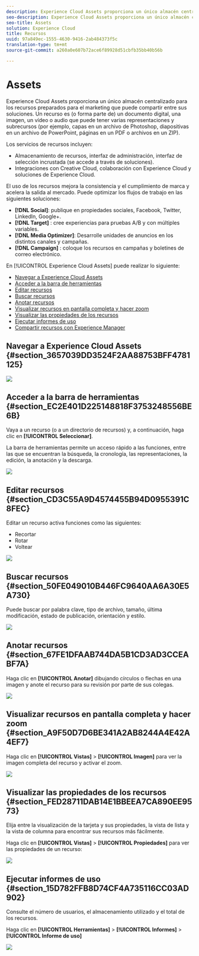 ```yaml
---
description: Experience Cloud Assets proporciona un único almacén centralizado para los recursos preparados para el marketing que puede compartir entre sus soluciones. Un recurso es (o forma parte de) un documento digital, una imagen, un vídeo o audio que puede tener varias representaciones y subrecursos (por ejemplo, capas en un archivo de Photoshop, diapositivas en un archivo de PowerPoint, páginas en un PDF o archivos en un ZIP).
seo-description: Experience Cloud Assets proporciona un único almacén centralizado para los recursos preparados para el marketing que puede compartir entre sus soluciones. Un recurso es (o forma parte de) un documento digital, una imagen, un vídeo o audio que puede tener varias representaciones y subrecursos (por ejemplo, capas en un archivo de Photoshop, diapositivas en un archivo de PowerPoint, páginas en un PDF o archivos en un ZIP).
seo-title: Assets
solution: Experience Cloud
title: Recursos
uuid: 97a849ec-1555-4630-9416-2ab484373f5c
translation-type: tm+mt
source-git-commit: a260a0e607b72ace6f89928d51cbfb35bb40b56b

---
```



# Assets

Experience Cloud Assets proporciona un único almacén centralizado para los recursos preparados para el marketing que puede compartir entre sus soluciones. Un recurso es (o forma parte de) un documento digital, una imagen, un vídeo o audio que puede tener varias representaciones y subrecursos (por ejemplo, capas en un archivo de Photoshop, diapositivas en un archivo de PowerPoint, páginas en un PDF o archivos en un ZIP).

<!-- asset.xml -->
Los servicios de recursos incluyen:

* Almacenamiento de recursos, interfaz de administración, interfaz de selección incrustada (se accede a través de soluciones).
* Integraciones con Creative Cloud, colaboración con Experience Cloud y soluciones de Experience Cloud.

El uso de los recursos mejora la consistencia y el cumplimiento de marca y acelera la salida al mercado. Puede optimizar los flujos de trabajo en las siguientes soluciones:

* **[!DNL Social]**: publique en propiedades sociales, Facebook, Twitter, LinkedIn, Google+.
* **[!DNL Target]** : cree experiencias para pruebas A/B y con múltiples variables.
* **[!DNL Media Optimizer]**: Desarrolle unidades de anuncios en los distintos canales y campañas.
* **[!DNL Campaign]** : coloque los recursos en campañas y boletines de correo electrónico.

En [!UICONTROL Experience Cloud Assets] puede realizar lo siguiente:

* [Navegar a Experience Cloud Assets ](../experience-cloud-assets/experience-cloud-assets.md#section_3657039DD3524F2AA88753BFF4781125)
* [Acceder a la barra de herramientas](../experience-cloud-assets/experience-cloud-assets.md#section_EC2E401D225148818F3753248556BE6B)
* [Editar recursos ](../experience-cloud-assets/experience-cloud-assets.md#section_CD3C55A9D4574455B94D0955391C8FEC)
* [Buscar recursos](../experience-cloud-assets/experience-cloud-assets.md#section_50FE049010B446FC9640AA6A30E5A730)
* [Anotar recursos](../experience-cloud-assets/experience-cloud-assets.md#section_67FE1DFAAB744DA5B1CD3AD3CCEABF7A)
* [Visualizar recursos en pantalla completa y hacer zoom](../experience-cloud-assets/experience-cloud-assets.md#section_A9F50D7D6BE341A2AB8244A4E42A4EF7)
* [Visualizar las propiedades de los recursos](../experience-cloud-assets/experience-cloud-assets.md#section_FED28711DAB14E1BBEEA7CA890EE9573)
* [Ejecutar informes de uso](../experience-cloud-assets/experience-cloud-assets.md#section_15D782FFB8D74CF4A735116CC03AD902)
* [Compartir recursos con Experience Manager](../experience-cloud-assets/experience-cloud-assets.md#section_45C1B72F4D274F54BC6CCB64D2580AC5)

## Navegar a Experience Cloud Assets  {#section_3657039DD3524F2AA88753BFF4781125}

![](assets/asset-nav.png)

## Acceder a la barra de herramientas {#section_EC2E401D225148818F3753248556BE6B}

Vaya a un recurso (o a un directorio de recursos) y, a continuación, haga clic en **[!UICONTROL Seleccionar]**.

La barra de herramientas permite un acceso rápido a las funciones, entre las que se encuentran la búsqueda, la cronología, las representaciones, la edición, la anotación y la descarga.

![](assets/asset-tools.png)

## Editar recursos  {#section_CD3C55A9D4574455B94D0955391C8FEC}

Editar un recurso activa funciones como las siguientes:

* Recortar
* Rotar
* Voltear

![](assets/asset-edit.png)

## Buscar recursos {#section_50FE049010B446FC9640AA6A30E5A730}

Puede buscar por palabra clave, tipo de archivo, tamaño, última modificación, estado de publicación, orientación y estilo.

![](assets/asset-search.png)

## Anotar recursos {#section_67FE1DFAAB744DA5B1CD3AD3CCEABF7A}

Haga clic en **[!UICONTROL Anotar]** dibujando círculos o flechas en una imagen y anote el recurso para su revisión por parte de sus colegas.

![](assets/assets-annotate.png)

## Visualizar recursos en pantalla completa y hacer zoom {#section_A9F50D7D6BE341A2AB8244A4E42A4EF7}

Haga clic en **[!UICONTROL Vistas]** > **[!UICONTROL Imagen]** para ver la imagen completa del recurso y activar el zoom.

![](assets/asset-zoom.png)

## Visualizar las propiedades de los recursos {#section_FED28711DAB14E1BBEEA7CA890EE9573}

Elija entre la visualización de la tarjeta y sus propiedades, la vista de lista y la vista de columna para encontrar sus recursos más fácilmente.

Haga clic en **[!UICONTROL Vistas]** > **[!UICONTROL Propiedades]** para ver las propiedades de un recurso:

![](assets/asset-properties.png)

## Ejecutar informes de uso {#section_15D782FFB8D74CF4A735116CC03AD902}

Consulte el número de usuarios, el almacenamiento utilizado y el total de los recursos.

Haga clic en **[!UICONTROL Herramientas]** > **[!UICONTROL Informes]** > **[!UICONTROL Informe de uso]**

![](assets/assets-usage-report.png)
